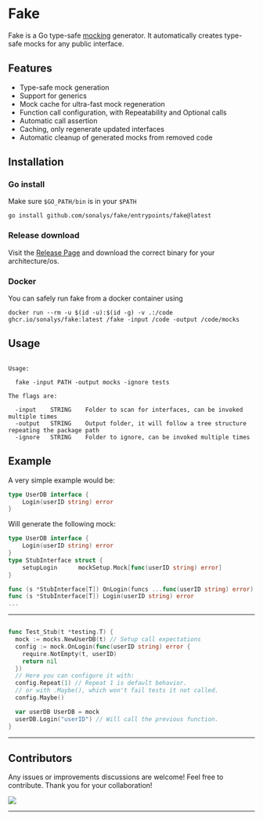 # Fake

Fake is a Go type-safe [mocking](https://en.wikipedia.org/wiki/Mock_object) generator. It automatically creates type-safe mocks for any public interface.

## Features

- Type-safe mock generation
- Support for generics
- Mock cache for ultra-fast mock regeneration
- Function call configuration, with Repeatability and Optional calls
- Automatic call assertion
- Caching, only regenerate updated interfaces
- Automatic cleanup of generated mocks from removed code

## Installation

### Go install

Make sure `$GO_PATH/bin` is in your `$PATH`

`go install github.com/sonalys/fake/entrypoints/fake@latest`

### Release download

Visit the [Release Page](https://github.com/sonalys/fake/releases) and download the correct binary for your architecture/os.

### Docker

You can safely run fake from a docker container using

`docker run --rm -u $(id -u):$(id -g) -v .:/code ghcr.io/sonalys/fake:latest /fake -input /code -output /code/mocks`

## Usage

```

Usage:

  fake -input PATH -output mocks -ignore tests

The flags are:

  -input    STRING    Folder to scan for interfaces, can be invoked multiple times
  -output   STRING    Output folder, it will follow a tree structure repeating the package path
  -ignore   STRING    Folder to ignore, can be invoked multiple times

```

## Example

A very simple example would be:

```go
type UserDB interface {
	Login(userID string) error
}
```

Will generate the following mock:

```go
type UserDB interface {
	Login(userID string) error
}
type StubInterface struct {
	setupLogin      mockSetup.Mock[func(userID string) error]
}

func (s *StubInterface[T]) OnLogin(funcs ...func(userID string) error) Config
func (s *StubInterface[T]) Login(userID string) error
...
```

---

```go

func Test_Stub(t *testing.T) {
  mock := mocks.NewUserDB(t) // Setup call expectations
  config := mock.OnLogin(func(userID string) error {
    require.NotEmpty(t, userID)
    return nil
  })
  // Here you can configure it with:
  config.Repeat(1) // Repeat 1 is default behavior.
  // or with .Maybe(), which won't fail tests it not called.
  config.Maybe()

  var userDB UserDB = mock
  userDB.Login("userID") // Will call the previous function.
}
```

---

## Contributors

Any issues or improvements discussions are welcome! Feel free to contribute.
Thank you for your collaboration!

<a href="https://github.com/sonalys/fake/graphs/contributors">
  <img src="https://contrib.rocks/image?repo=sonalys/fake" />
</a>

---
